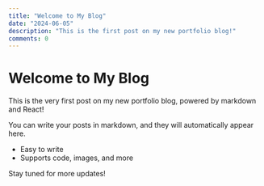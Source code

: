 ```yaml
---
title: "Welcome to My Blog"
date: "2024-06-05"
description: "This is the first post on my new portfolio blog!"
comments: 0
---
```


# Welcome to My Blog

This is the very first post on my new portfolio blog, powered by markdown and React!

You can write your posts in markdown, and they will automatically appear here.

- Easy to write
- Supports code, images, and more

Stay tuned for more updates!

